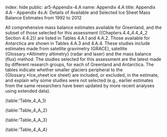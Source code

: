 index: hide
public: ar5-Appendix-4.A
name: Appendix 4.A
title: Appendix 4.A - Appendix 4s.A: Details of Available and Selected Ice Sheet Mass Balance Estimates from 1992 to 2012

All comprehensive mass balance estimates available for Greenland, and the subset of those selected for this assessment ({Chapters.4.4_4.4_4_2 Section 4.4.2}) are listed in Tables 4.A.1 and 4.A.2. Those available for Antarctica are shown in Tables 4.A.3 and 4.A.4. These studies include estimates made from satellite gravimetry (GRACE), satellite {Glossary.*Altimetry altimetry} (radar and laser) and the mass balance (flux) method. The studies selected for this assessment are the latest made by different research groups, for each of Greenland and Antarctica. The tables indicate whether smaller glaciers peripheral to the {Glossary.*Ice_sheet ice sheet} are included, or excluded, in the estimate, and explain why some studies were not selected (e.g., earlier estimates from the same researchers have been updated by more recent analyses using extended data).

{table:'Table_4_A_1}

{table:'Table_4_A_2}

{table:'Table_4_A_3}

{table:'Table_4_A_4}
